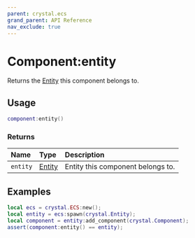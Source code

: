 ```yaml
---
parent: crystal.ecs
grand_parent: API Reference
nav_exclude: true
---
```


# Component:entity

Returns the [Entity](entity) this component belongs to.

## Usage

```lua
component:entity()
```

### Returns

| Name     | Type             | Description                       |
| :------- | :--------------- | :-------------------------------- |
| `entity` | [Entity](entity) | Entity this component belongs to. |

## Examples

```lua
local ecs = crystal.ECS:new();
local entity = ecs:spawn(crystal.Entity);
local component = entity:add_component(crystal.Component);
assert(component:entity() == entity);
```

